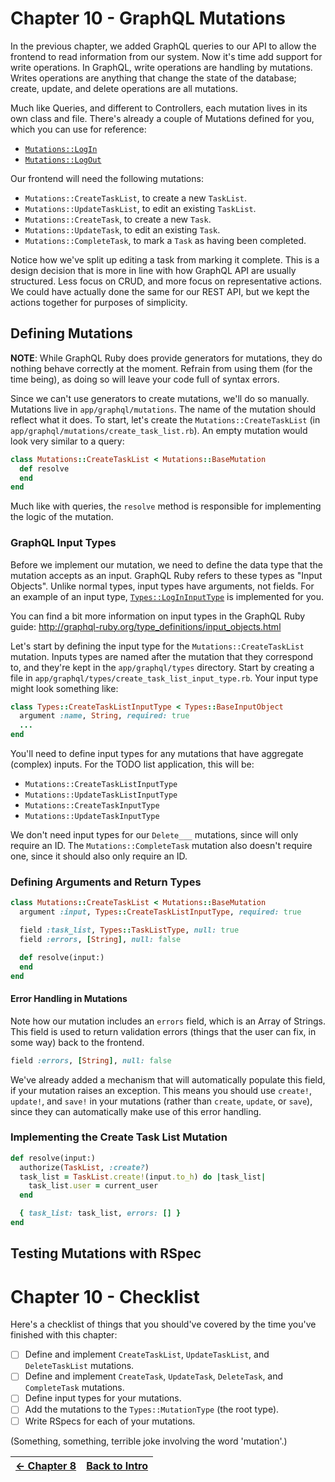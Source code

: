 # Chapter 10 - GraphQL Mutations
In the previous chapter, we added GraphQL queries to our API to allow the frontend to read information from our system.
Now it's time add support for write operations. In GraphQL, write operations are handling by mutations.
Writes operations are anything that change the state of the database;
create, update, and delete operations are all mutations.

Much like Queries, and different to Controllers, each mutation lives in its own class and file.
There's already a couple of Mutations defined for you, which you can use for reference:
 - [`Mutations::LogIn`](../app/graphql/mutations/log_in.rb)
 - [`Mutations::LogOut`](../app/graphql/mutations/log_out.rb)

Our frontend will need the following mutations:
 - `Mutations::CreateTaskList`, to create a new `TaskList`.
 - `Mutations::UpdateTaskList`, to edit an existing `TaskList`.
 - `Mutations::CreateTask`, to create a new `Task`.
 - `Mutations::UpdateTask`, to edit an existing `Task`.
 - `Mutations::CompleteTask`, to mark a `Task` as having been completed.

Notice how we've split up editing a task from marking it complete. This is a design decision that is more in line with
how GraphQL API are usually structured. Less focus on CRUD, and more focus on representative actions.
We could have actually done the same for our REST API, but we kept the actions together for purposes of simplicity.

## Defining Mutations

**NOTE**: While GraphQL Ruby does provide generators for mutations, they do nothing behave correctly at the moment.
Refrain from using them (for the time being), as doing so will leave your code full of syntax errors.

Since we can't use generators to create mutations, we'll do so manually. Mutations live in `app/graphql/mutations`.
The name of the mutation should reflect what it does.
To start, let's create the `Mutations::CreateTaskList` (in `app/graphql/mutations/create_task_list.rb`).
An empty mutation would look very similar to a query:

```ruby
class Mutations::CreateTaskList < Mutations::BaseMutation
  def resolve
  end
end
```

Much like with queries, the `resolve` method is responsible for implementing the logic of the mutation.

### GraphQL Input Types
Before we implement our mutation, we need to define the data type that the mutation accepts as an input.
GraphQL Ruby refers to these types as "Input Objects". Unlike normal types, input types have arguments, not fields.
For an example of an input type, [`Types::LogInInputType`](../app/graphql/types/log_in_input_type.rb) is implemented for you.

You can find a bit more information on input types in the GraphQL Ruby guide:
http://graphql-ruby.org/type_definitions/input_objects.html

Let's start by defining the input type for the `Mutations::CreateTaskList` mutation.
Inputs types are named after the mutation that they correspond to, and they're kept in the `app/graphql/types` directory.
Start by creating a file in `app/graphql/types/create_task_list_input_type.rb`. Your input type might look something like:

```ruby
class Types::CreateTaskListInputType < Types::BaseInputObject
  argument :name, String, required: true
  ...
end
```

You'll need to define input types for any mutations that have aggregate (complex) inputs.
For the TODO list application, this will be:
 - `Mutations::CreateTaskListInputType`
 - `Mutations::UpdateTaskListInputType`
 - `Mutations::CreateTaskInputType`
 - `Mutations::UpdateTaskInputType`

We don't need input types for our `Delete___` mutations, since will only require an ID.
The `Mutations::CompleteTask` mutation also doesn't require one, since it should also only require an ID.

### Defining Arguments and Return Types

```ruby
class Mutations::CreateTaskList < Mutations::BaseMutation
  argument :input, Types::CreateTaskListInputType, required: true

  field :task_list, Types::TaskListType, null: true
  field :errors, [String], null: false

  def resolve(input:)
  end
end
```

#### Error Handling in Mutations
Note how our mutation includes an `errors` field, which is an Array of Strings.
This field is used to return validation errors (things that the user can fix, in some way) back to the frontend.

```ruby
field :errors, [String], null: false
```

We've already added a mechanism that will automatically populate this field, if your mutation raises an exception.
This means you should use `create!`, `update!`, and `save!` in your mutations (rather than `create`, `update`, or
`save`), since they can automatically make use of this error handling.

### Implementing the Create Task List Mutation

```ruby
def resolve(input:)
  authorize(TaskList, :create?)
  task_list = TaskList.create!(input.to_h) do |task_list|
    task_list.user = current_user
  end

  { task_list: task_list, errors: [] }
end
```

## Testing Mutations with RSpec

# Chapter 10 - Checklist
Here's a checklist of things that you should've covered by the time you've finished with this chapter:

- [ ] Define and implement `CreateTaskList`, `UpdateTaskList`, and `DeleteTaskList` mutations.
- [ ] Define and implement `CreateTask`, `UpdateTask`, `DeleteTask`, and `CompleteTask` mutations.
- [ ] Define input types for your mutations.
- [ ] Add the mutations to the `Types::MutationType` (the root type).
- [ ] Write RSpecs for each of your mutations.

(Something, something, terrible joke involving the word 'mutation'.)

| [&larr; Chapter 8](./Chapter%208%20-%20GraphQL%20Queries.md) | [Back to Intro](../README.md) |
| --:| --:|
